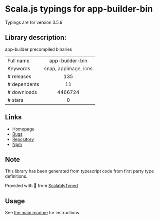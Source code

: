 
# Scala.js typings for app-builder-bin

Typings are for version 3.5.9

## Library description:
app-builder precompiled binaries

|                    |                 |
| ------------------ | :-------------: |
| Full name          | app-builder-bin |
| Keywords           | snap, appimage, icns |
| # releases         | 135 |
| # dependents       | 11 |
| # downloads        | 4466724 |
| # stars            | 0 |

## Links
- [Homepage](https://github.com/develar/app-builder#readme)
- [Bugs](https://github.com/develar/app-builder/issues)
- [Repository](https://github.com/develar/app-builder)
- [Npm](https://www.npmjs.com/package/app-builder-bin)
    


## Note
This library has been generated from typescript code from first party type definitions.

Provided with :purple_heart: from [ScalablyTyped](https://github.com/oyvindberg/ScalablyTyped)

## Usage
See [the main readme](../../readme.md) for instructions.


